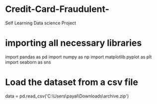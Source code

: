 # Credit-Card-Fraudulent-
Self Learning Data science Project 
# importing all necessary libraries 
import pandas as pd 
import numpy as np 
import matplotlib.pyplot as plt 
import seaborn as sns 
# Load the dataset from a csv file 
data = pd.read_csv('C:\Users\payal\Downloads\archive.zip')
